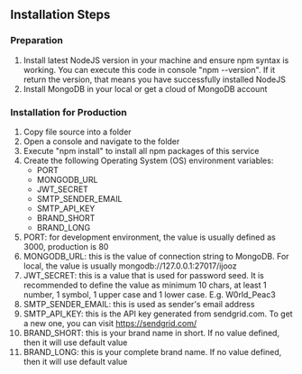 ## Installation Steps

### Preparation
1. Install latest NodeJS version in your machine and ensure npm syntax is working. You can execute this code in console "npm --version". If it return the version, that means you have successfully installed NodeJS
2. Install MongoDB in your local or get a cloud of MongoDB account

### Installation for Production
1. Copy file source into a folder
2. Open a console and navigate to the folder
3. Execute "npm install" to install all npm packages of this service
4. Create the following Operating System (OS) environment variables:
   - PORT
   - MONGODB_URL
   - JWT_SECRET
   - SMTP_SENDER_EMAIL
   - SMTP_API_KEY
   - BRAND_SHORT
   - BRAND_LONG
5. PORT: for development environment, the value is usually defined as 3000, production is 80
6. MONGODB_URL: this is the value of connection string to MongoDB. For local, the value is usually mongodb://127.0.0.1:27017/ijooz
7. JWT_SECRET: this is a value that is used for password seed. It is recommended to define the value as minimum 10 chars, at least 1 number, 1 symbol, 1 upper case and 1 lower case. E.g. W0rld_Peac3
8. SMTP_SENDER_EMAIL: this is used as sender's email address
9. SMTP_API_KEY: this is the API key generated from sendgrid.com. To get a new one, you can visit https://sendgrid.com/
10. BRAND_SHORT: this is your brand name in short. If no value defined, then it will use default value
11. BRAND_LONG: this is your complete brand name. If no value defined, then it will use default value